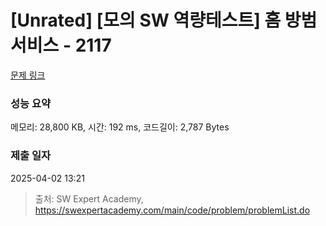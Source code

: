 # [Unrated] [모의 SW 역량테스트] 홈 방범 서비스 - 2117 

[문제 링크](https://swexpertacademy.com/main/code/problem/problemDetail.do?contestProbId=AV5V61LqAf8DFAWu) 

### 성능 요약

메모리: 28,800 KB, 시간: 192 ms, 코드길이: 2,787 Bytes

### 제출 일자

2025-04-02 13:21



> 출처: SW Expert Academy, https://swexpertacademy.com/main/code/problem/problemList.do